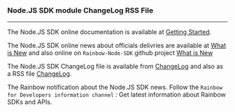 ### Node.JS SDK module ChangeLog RSS File

---

The Node.JS SDK online documentation is available at [Getting Started](/doc/sdk/node/guides/Getting_Started).

The Node.JS SDK online news about officials delivries are available at [What is New](/doc/sdk/node/guides/What_is_new) and also online on `Rainbow-Node-SDK` github project [What is New](https://github.com/Rainbow-CPaaS/Rainbow-Node-SDK/releases)

The Node.JS SDK ChangeLog file is available from [ChangeLog](/doc/sdk/node/guides/CHANGELOG) and also as a RSS file [ChangeLog](/doc/sdk/node/api/ChangeLogRSS.xml).

The Rainbow notification about the Node.JS SDK news. Follow the `Rainbow for Developers information channel` : Get latest information about Rainbow SDKs and APIs.
